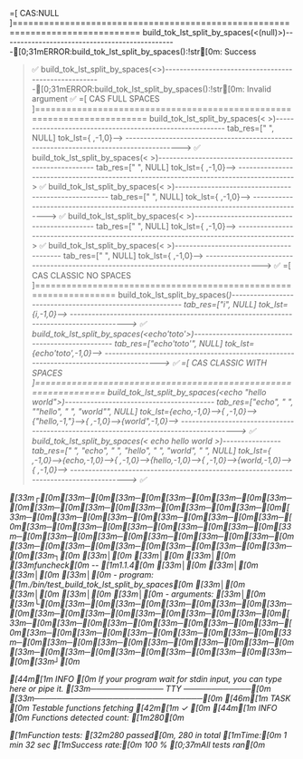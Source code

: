 =[ CAS:NULL ]==============================================================================
build_tok_lst_split_by_spaces(<(null)>)------------------------------------------------[0;31mERROR:build_tok_lst_split_by_spaces():!str[0m: Success
> ✅
build_tok_lst_split_by_spaces(<>)------------------------------------------------------[0;31mERROR:build_tok_lst_split_by_spaces():!str[0m: Invalid argument
> ✅
=[ CAS FULL SPACES ]=======================================================================
build_tok_lst_split_by_spaces(< >)----------------------------------------------------------
tab_res=[" ", NULL]
tok_lst={ ,-1,0}-->
---------------------------------------------------------------------------------------> ✅
build_tok_lst_split_by_spaces(<	>)------------------------------------------------------
tab_res=[" ", NULL]
tok_lst={ ,-1,0}-->
---------------------------------------------------------------------------------------> ✅
build_tok_lst_split_by_spaces(<      >)-----------------------------------------------------
tab_res=[" ", NULL]
tok_lst={ ,-1,0}-->
---------------------------------------------------------------------------------------> ✅
build_tok_lst_split_by_spaces(<			>)--------------------------------------------
tab_res=[" ", NULL]
tok_lst={ ,-1,0}-->
---------------------------------------------------------------------------------------> ✅
build_tok_lst_split_by_spaces(<   	   	   >)----------------------------------------
tab_res=[" ", NULL]
tok_lst={ ,-1,0}-->
---------------------------------------------------------------------------------------> ✅
=[ CAS CLASSIC NO SPACES ]=================================================================
build_tok_lst_split_by_spaces(<i>)----------------------------------------------------------
tab_res=["i", NULL]
tok_lst={i,-1,0}-->
---------------------------------------------------------------------------------------> ✅
build_tok_lst_split_by_spaces(<echo'toto'>)-------------------------------------------------
tab_res=["echo'toto'", NULL]
tok_lst={echo'toto',-1,0}-->
---------------------------------------------------------------------------------------> ✅
=[ CAS CLASSIC WITH SPACES ]===============================================================
build_tok_lst_split_by_spaces(<echo "hello world">)-----------------------------------------
tab_res=["echo", " ", ""hello", " ", "world"", NULL]
tok_lst={echo,-1,0}-->{ ,-1,0}-->{"hello,-1,"}-->{ ,-1,0}-->{world",-1,0}-->
---------------------------------------------------------------------------------------> ✅
build_tok_lst_split_by_spaces(<	 echo   	   hello	world	  >)----------------
tab_res=[" ", "echo", " ", "hello", " ", "world", " ", NULL]
tok_lst={ ,-1,0}-->{echo,-1,0}-->{ ,-1,0}-->{hello,-1,0}-->{ ,-1,0}-->{world,-1,0}-->{ ,-1,0}-->
---------------------------------------------------------------------------------------> ✅

   [33m┌[0m[33m─[0m[33m─[0m[33m─[0m[33m─[0m[33m─[0m[33m─[0m[33m─[0m[33m─[0m[33m─[0m[33m─[0m[33m─[0m[33m─[0m[33m─[0m[33m─[0m[33m─[0m[33m─[0m[33m─[0m[33m─[0m[33m─[0m[33m─[0m[33m─[0m[33m─[0m[33m─[0m[33m─[0m[33m─[0m[33m─[0m[33m─[0m[33m─[0m[33m─[0m[33m─[0m[33m─[0m[33m─[0m[33m─[0m[33m┐[0m
   [33m│[0m                                 [33m│[0m
   [33m│[0m   [33mfuncheck[0m -- [1m1.1.4[0m             [33m│[0m
   [33m│[0m                                 [33m│[0m
   [33m│[0m   - program: [1m./bin/test_build_tok_lst_split_by_spaces[0m                     [33m│[0m
   [33m│[0m                                 [33m│[0m
   [33m│[0m   - arguments:                  [33m│[0m
   [33m└[0m[33m─[0m[33m─[0m[33m─[0m[33m─[0m[33m─[0m[33m─[0m[33m─[0m[33m─[0m[33m─[0m[33m─[0m[33m─[0m[33m─[0m[33m─[0m[33m─[0m[33m─[0m[33m─[0m[33m─[0m[33m─[0m[33m─[0m[33m─[0m[33m─[0m[33m─[0m[33m─[0m[33m─[0m[33m─[0m[33m─[0m[33m─[0m[33m─[0m[33m─[0m[33m─[0m[33m─[0m[33m─[0m[33m─[0m[33m┘[0m

[44m[1m INFO [0m If your program wait for stdin input, you can type here or pipe it.
[33m───────────── TTY ────────────[0m
[33m──────────────────────────────[0m
[46m[1m TASK [0m Testable functions fetching [42m[1m ✓ [0m
[44m[1m INFO [0m Functions detected count: [1m280[0m


[1mFunction tests: [32m280 passed[0m, 280 in total
[1mTime:[0m           1 min 32 sec
[1mSuccess rate:[0m   100 %
[0;37mAll tests ran[0m
